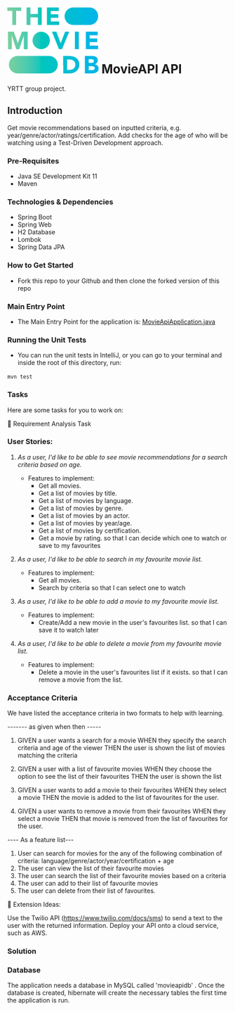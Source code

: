 
# ![img.png](img.png) MovieAPI API
YRTT group project.

## Introduction
Get movie recommendations based on inputted criteria, e.g.
year/genre/actor/ratings/certification. Add checks for the age of who will be watching using a Test-Driven Development approach.

### Pre-Requisites
- Java SE Development Kit 11
- Maven

### Technologies & Dependencies
- Spring Boot
- Spring Web
- H2 Database
- Lombok
- Spring Data JPA

### How to Get Started
- Fork this repo to your Github and then clone the forked version of this repo

### Main Entry Point
- The Main Entry Point for the application is: [MovieApiApplication.java](src/main/java/com/techreturners/movieapi/MovieApiApplication.java)

### Running the Unit Tests
- You can run the unit tests in IntelliJ, or you can go to your terminal and inside the root of this directory, run:

`mvn test`

### Tasks

Here are some tasks for you to work on:

📘 Requirement Analysis Task

### User Stories:
1. *As a user, I'd like to be able to see movie recommendations for a search criteria based on age.*
   - Features to implement:
      * Get all movies.
      * Get a list of movies by title.
      * Get a list of movies by language.
      * Get a list of movies by genre.
      * Get a list of movies by an actor.
      * Get a list of movies by year/age.
      * Get a list of movies by certification.
      * Get a movie by rating.
        so that I can decide which one to watch or save to my favourites

2. *As a user, I'd like to be able to search in my favourite movie list.*
   - Features to implement:
      * Get all movies.
      * Search by criteria
        so that I can select one to watch

3. *As a user, I'd like to be able to add a movie to my favourite movie list.*
   - Features to implement:
      * Create/Add a new movie in the user's favourites list.
        so that I can save it to watch later

4. *As a user, I'd like to be able to delete a movie from my favourite movie list.*
   - Features to implement:
      * Delete a movie in the user's favourites list if it exists.
         so that I can remove a movie from the list.
     
### Acceptance Criteria

We have listed the acceptance criteria in two formats to help with learning. 

------- as given when then -----

1. GIVEN a user wants a search for a movie
   WHEN they specify the search criteria and age of the viewer
   THEN the user is shown the list of movies matching the criteria

2. GIVEN a user with a list of favourite movies
   WHEN they choose the option to see the list of their favourites
   THEN the user is shown the list 

3. GIVEN a user wants to add a movie to their favourites
   WHEN they select a movie 
   THEN the movie is added to the list of favourites for the user.
 
4. GIVEN a user wants to remove a movie from their favourites
   WHEN they select a movie
   THEN that movie is removed from the list of favourites for the user.
 

---- As a feature list---
1. User can search for movies for the any of the following combination of criteria:
   language/genre/actor/year/certification + age
2. The user can view the list of their favourite movies
3. The user can search the list of their favourite movies based on a criteria
4. The user can add to their list of favourite movies
5. The user can delete from their list of favourites. 

📘  Extension Ideas:

Use the Twilio API (https://www.twilio.com/docs/sms) to send a text to the user with the returned
information.
Deploy your API onto a cloud service, such as AWS.


### Solution

### Database
The application needs a database in MySQL called 'movieapidb' . Once the database is created, 
hibernate will create the necessary tables the first time the application is run. 